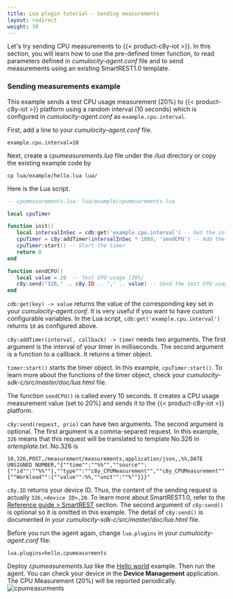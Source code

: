 ```yaml
---
title: Lua plugin tutorial - Sending measurements
layout: redirect
weight: 30
---
```


Let's try sending CPU measurements to {{< product-c8y-iot >}}. In this section, you will learn how to use the pre-defined timer function, to read parameters defined in _cumulocity-agent.conf_ file and to send measurements using an existing SmartREST1.0 template.

### Sending measurements example

This example sends a test CPU usage measurement (20%) to {{< product-c8y-iot >}} platform using a random interval (10 seconds) which is configured in _cumulocity-agent.conf_ as `example.cpu.interval`.

First, add a line to your _cumulocity-agent.conf_ file.

```shell
example.cpu.interval=10
```

Next, create a _cpumeasurements.lua_ file under the _/lua_ directory or copy the existing example code by

```shell
cp lua/example/hello.lua lua/
```

Here is the Lua script.

```lua
-- cpumeasurements.lua: lua/example/cpumesurements.lua

local cpuTimer

function init()
   local intervalInSec = cdb:get('example.cpu.interval') -- Get the interval from the cumulocity-agent.conf file
   cpuTimer = c8y:addTimer(intervalInSec * 1000, 'sendCPU') -- Add the timer to the agent scheduler
   cpuTimer:start() -- Start the timer
   return 0
end

function sendCPU()
   local value = 20  -- Test CPU usage (20%)
   c8y:send("326," .. c8y.ID .. ',' .. value) -- Send the test CPU usage percentage to the {{< product-c8y-iot >}} as measurments
end
```

`cdb:get(key) -> value` returns the value of the corresponding key set in your _cumulocity-agent.conf_. It is very useful if you want to have custom configurable variables. In the Lua script, `cdb:get('example.cpu.interval')` returns `10` as configured above.

`c8y:addTimer(interval, callback) -> timer` needs two arguments. The first argument is the interval of your timer in milliseconds. The second argument is a function to a callback. It returns a timer object.

`timer:start()` starts the timer object. In this example, `cpuTimer:start()`. To learn more about the functions of the timer object, check your _cumulocity-sdk-c/src/master/doc/lua.html_ file.

The function `sendCPU()` is called every 10 seconds. It creates a CPU usage measurement value (set to 20%) and sends it to the {{< product-c8y-iot >}} platform.

`c8y:send(request, prio)` can have two arguments. The second argument is optional. The first argument is a comma-separed request. In this example, `326` means that this request will be translated to template No.326 in _srtemplate.txt_. No.326 is

```plain
10,326,POST,/measurement/measurements,application/json,,%%,DATE UNSIGNED NUMBER,"{""time"":""%%"",""source"":{""id"":""%%""},""type"":""c8y_CPUMeasurement"",""c8y_CPUMeasurement"":{""Workload"":{""value"":%%,""unit"":""%""}}}"
```

`c8y.ID` returns your device ID. Thus, the content of the sending request is actually `326,<device ID>,20`. To learn more about SmartREST1.0, refer to the [Reference guide > SmartREST](/reference/smartrest/) section. The second argument of `c8y:send()` is optional so it is omitted in this example. The detail of `c8y:send()` is documented in your _cumulocity-sdk-c/src/master/doc/lua.html_ file.

Before you run the agent again, change `lua.plugins` in your _cumulocity-agent.conf_ file:

```shell
lua.plugins=hello,cpumeasurments
```

Deploy _cpumeasurements.lua_ like the [Hello world](./#hello-world-example) example. Then run the agent. You can check your device in the **Device Management** application. The CPU Measurement (20%) will be reported periodically.
![cpumeasurments](/images/device-sdk/cpumeasurements.png)

